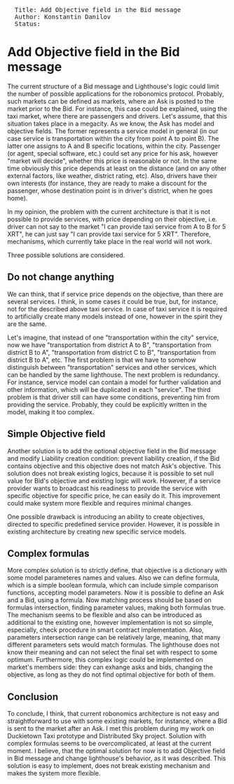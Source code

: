 <pre>
  Title: Add Objective field in the Bid message
  Author: Konstantin Danilov <mail@xomak.net>
  Status:
</pre>

# Add Objective field in the Bid message

The current structure of a Bid message and Lighthouse's logic could limit the number of possible applications for the robonomics protocol. Probably, such markets can be defined as markets, where an Ask is posted to the market prior to the Bid. For instance, this case could be explained, using the taxi market, where there are passengers and drivers. Let's assume, that this situation takes place in a megacity. As we know, the Ask has model and objective fields. The former represents a service model in general (in our case service is transportation within the city from point A to point B). The latter one assigns to A and B specific locations, within the city. Passenger (or agent, special software, etc.) could set any price for his ask, however "market will decide", whether this price is reasonable or not. In the same time obviously this price depends at least on the distance (and on any other external factors, like weather, district rating, etc).
Also, drivers have their own interests (for instance, they are ready to make a discount for the passenger, whose destination point is in driver's district, when he goes home). 

In my opinion, the problem with the current architecture is that it is not possible to provide services, with price depending on their objective, i.e. driver can not say to the market "I can provide taxi service from A to B for 5 XRT", he can just say "I can provide taxi service for 5 XRT". Therefore, mechanisms, which currently take place in the real world will not work. 

Three possible solutions are considered.

## Do not change anything
We can think, that if service price depends on the objective, than there are several services. I think, in some cases it could be true, but, for instance, not for the described above taxi service. In case of taxi service it is required to artificially create many models instead of one, however in the spirit they are the same. 

Let's imagine, that instead of one "transportation within the city" service, now we have "transportation from district A to B", "transportation from district B to A", "transportation from district C to B", "transportation from district B to A", etc. The first problem is that we have to somehow distinguish between "transportation" services and other services, which can be handled by the same lighthouse. The next problem is redundancy. For instance, service model can contain a model for further validation and other information, which will be duplicated in each "service". The third problem is that driver still can have some conditions, preventing him from providing the service. Probably, they could be explicitly written in the model, making it too complex.


## Simple Objective field
Another solution is to add the optional objective field in the Bid message and modify Liability creation condition: prevent liability creation, if the Bid contains objective and this objective does not match Ask's objective.
This solution does not break existing logics, because it is possible to set null value for Bid's objective and existing logic will work. However, if a service provider wants to broadcast his readiness to provide the service with specific objective for specific price, he can easily do it. This improvement could make system more flexible and requires minimal changes. 

One possible drawback is introducing an ability to create objectives, directed to specific predefined service provider. However, it is possible in existing architecture by creating new specific service models.

## Complex formulas
More complex solution is to strictly define, that objective is a dictionary with some model parameteres names and values. Also we can define formula, which is a simple boolean formula, which can include simple comparison functions, accepting model parameters. Now it is possible to define an Ask and a Bid, using a formula. Now matching process should be based on formulas intersection, finding parameter values, making both formulas true. The mechanism seems to be flexible and also can be introduced as additional to the existing one, however implementation is not so simple, especially, check procedure in smart contract implementation. Also, parameters intersection range can be relatively large, meaning, that many different parameters sets would match formulas. The lighthouse does not know their meaning and can not select the final set with respect to some optimum. Furthermore, this complex logic could be implemented on market's members side: they can exhange asks and bids, changing the objective, as long as they do not find optimal objective for both of them. 

## Conclusion
To conclude, I think, that current robonomics architecture is not easy and straightforward to use with some existing markets, for instance, where a Bid is sent to the market after an Ask. I met this problem during my work on Duckietown Taxi prototype and Distributed Sky project. Solution with complex formulas seems to be overcomplicated, at least at the current moment. I believe, that the optimal solution for now is to add Objective field in Bid message and change lighthouse's behavior, as it was described. This solution is easy to implement, does not break existing mechanism and makes the system more flexible.

